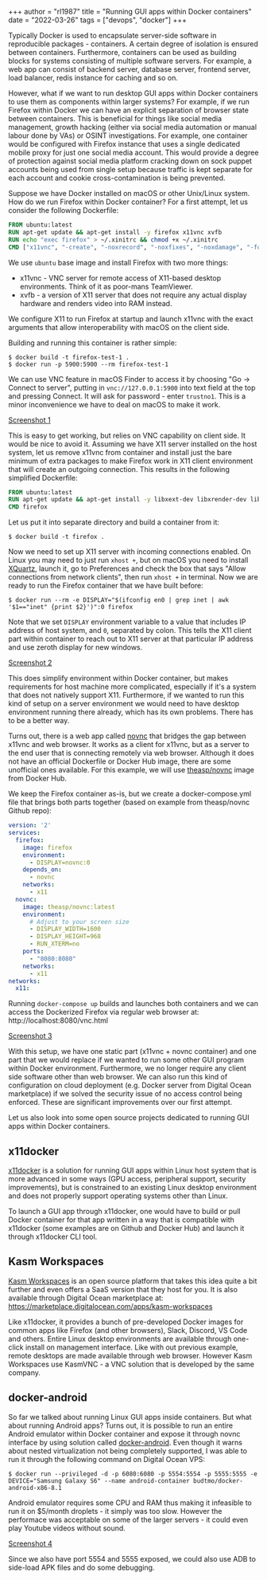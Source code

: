 +++
author = "rl1987"
title = "Running GUI apps within Docker containers"
date = "2022-03-26"
tags = ["devops", "docker"]
+++

Typically Docker is used to encapsulate server-side software in reproducible packages - containers.
A certain degree of isolation is ensured between containers. Furthermore, containers can be used
as building blocks for systems consisting of multiple software servers. For example, a web app
can consist of backend server, database server, frontend server, load balancer, redis instance for
caching and so on. 

However, what if we want to run desktop GUI apps within Docker containers to use them as components
within larger systems? For example, if we run Firefox within Docker we can have an explicit separation
of browser state between containers. This is beneficial for things like social media management, 
growth hacking (either via social media automation or manual labour done by VAs) or
OSINT investigations. For example, one container would be configured with Firefox instance that uses
a single dedicated mobile proxy for just one social media account. This would provide a degree of
protection against social media platform cracking down on sock puppet accounts being used from single
setup because traffic is kept separate for each account and cookie cross-contamination is being
prevented.

Suppose we have Docker installed on macOS or other Unix/Linux system. How do we run Firefox within
Docker container? For a first attempt, let us consider the following Dockerfile:

```dockerfile
FROM ubuntu:latest
RUN apt-get update && apt-get install -y firefox x11vnc xvfb
RUN echo "exec firefox" > ~/.xinitrc && chmod +x ~/.xinitrc
CMD ["x11vnc", "-create", "-noxrecord", "-noxfixes", "-noxdamage", "-forever", "-passwd", "trustno1"]
```

We use `ubuntu` base image and install Firefox with two more things:

* x11vnc - VNC server for remote access of X11-based desktop environments. Think of it as poor-mans TeamViewer.
* xvfb - a version of X11 server that does not require any actual display hardware and renders video into RAM instead.

We configure X11 to run Firefox at startup and launch x11vnc with the exact arguments that allow interoperability
with macOS on the client side. 

Building and running this container is rather simple:

```
$ docker build -t firefox-test-1 .
$ docker run -p 5900:5900 --rm firefox-test-1
```

We can use VNC feature in macOS Finder to access it by choosing "Go -> Connect to server", putting in
`vnc://127.0.0.1:5900` into text field at the top and pressing Connect. It will ask for password - enter `trustno1`.
This is a minor inconvenience we have to deal on macOS to make it work.

[Screenshot 1](/2022-03-25_19.59.00.png)

This is easy to get working, but relies on VNC capability on client side. It would be nice to avoid it. Assuming we
have X11 server installed on the host system, let us remove x11vnc from container and install just the bare minimum of
extra packages to make Firefox work in X11 client environment that will create an outgoing connection. This results 
in the following simplified Dockerfile:

```dockerfile
FROM ubuntu:latest
RUN apt-get update && apt-get install -y libxext-dev libxrender-dev libxtst-dev firefox
CMD firefox 
```

Let us put it into separate directory and build a container from it:

```
$ docker build -t firefox .
```

Now we need to set up X11 server with incoming connections enabled. On Linux you may need to just run `xhost +`, but
on macOS you need to install [XQuartz](https://www.xquartz.org/), launch it, go to Preferences and check the box 
that says "Allow connections from network clients", then run `xhost +` in terminal. Now we are ready to run the Firefox 
container that we have built before:

```
$ docker run --rm -e DISPLAY="$(ifconfig en0 | grep inet | awk '$1=="inet" {print $2}')":0 firefox
```

Note that we set `DISPLAY` environment variable to a value that includes IP address of host system, and `0`, separated by
colon. This tells the X11 client part within container to reach out to X11 server at that particular IP address and use zeroth
display for new windows.

[Screenshot 2](/2022-03-25_20.13.02.png)

This does simplify environment within Docker container, but makes requirements for host machine more complicated, 
especially if it's a system that does not natively support X11. Furthermore, if we wanted to run this kind of setup
on a server environment we would need to have desktop environment running there already, which has its own problems.
There has to be a better way.

Turns out, there is a web app called [novnc](https://novnc.com/info.html) that bridges the gap between x11vnc and web 
browser. It works as a client for x11vnc, but as a server to the end user that is connecting remotely via web browser.
Although it does not have an official Dockerfile or Docker Hub image, there are some unofficial ones available.
For this example, we will use [theasp/novnc](https://hub.docker.com/r/theasp/novnc) image from Docker Hub.

We keep the Firefox container as-is, but we create a docker-compose.yml file that brings both parts together (based on
example from theasp/novnc Github repo):

```yaml
version: '2'
services:
  firefox:
    image: firefox
    environment:
      - DISPLAY=novnc:0
    depends_on:
      - novnc
    networks:
      - x11
  novnc:
    image: theasp/novnc:latest
    environment:
      # Adjust to your screen size
      - DISPLAY_WIDTH=1600
      - DISPLAY_HEIGHT=968
      - RUN_XTERM=no
    ports:
      - "8080:8080"
    networks:
      - x11
networks:
  x11:
```

Running `docker-compose up` builds and launches both containers and we can access the Dockerized Firefox via regular
web browser at: http://localhost:8080/vnc.html

[Screenshot 3](/2022-03-25_20.35.24.png)

With this setup, we have one static part (x11vnc + novnc container) and one part that we would replace if we wanted to
run some other GUI program within Docker environment. Furthermore, we no longer require any client side software other
than web browser. We can also run this kind of configuration on cloud deployment (e.g. Docker server from Digital
Ocean marketplace) if we solved the security issue of no access control being enforced. These are significant improvements
over our first attempt.

Let us also look into some open source projects dedicated to running GUI apps within Docker containers.

x11docker
---------

[x11docker](https://github.com/mviereck/x11docker) is a solution for running GUI apps within Linux host system that
is more advanced in some ways (GPU access, peripheral support, security improvements), but is constrained to an existing
Linux desktop environment and does not properly support operating systems other than Linux.

To launch a GUI app through x11docker, one would have to build or pull Docker container for that app written in a way that 
is compatible with x11docker (some examples are on Github and Docker Hub) and launch it through x11docker CLI tool.

Kasm Workspaces
---------------

[Kasm Workspaces](https://www.kasmweb.com/) is an open source platform that takes this idea quite a bit further and even
offers a SaaS version that they host for you. It is also available through Digital Ocean marketplace at:
https://marketplace.digitalocean.com/apps/kasm-workspaces 

Like x11docker, it provides a bunch of pre-developed Docker images for common apps like Firefox (and other browsers), 
Slack, Discord, VS Code and others. Entire Linux desktop environments are available through one-click install on 
management interface. Like with out previous example, remote desktops are made available through web browser. However
Kasm Workspaces use KasmVNC - a VNC solution that is developed by the same company.

docker-android
--------------

So far we talked about running Linux GUI apps inside containers. But what about running Android apps? Turns out, it is
possible to run an entire Android emulator within Docker container and expose it through novnc interface by using
solution called [docker-android](https://github.com/budtmo/docker-android). Even though it warns about nested virtualization
not being completely supported, I was able to run it through the following command on Digital Ocean VPS:

```
$ docker run --privileged -d -p 6080:6080 -p 5554:5554 -p 5555:5555 -e DEVICE="Samsung Galaxy S6" --name android-container budtmo/docker-android-x86-8.1
```

Android emulator requires some CPU and RAM thus making it infeasible to run it on $5/month droplets - it simply was too slow.
However the performace was acceptable on some of the larger servers - it could even play Youtube videos without sound.

[Screenshot 4](/2022-03-26_10.56.51.png)

Since we also have port 5554 and 5555 exposed, we could also use ADB to side-load APK files and do some debugging.
